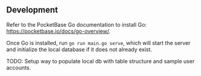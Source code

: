 ## Development

Refer to the PocketBase Go documentation to install Go: https://pocketbase.io/docs/go-overview/.

Once Go is installed, run `go run main.go serve`, which will start the server and initialize the local database if it does not already exist.

TODO: Setup way to populate local db with table structure and sample user accounts.
